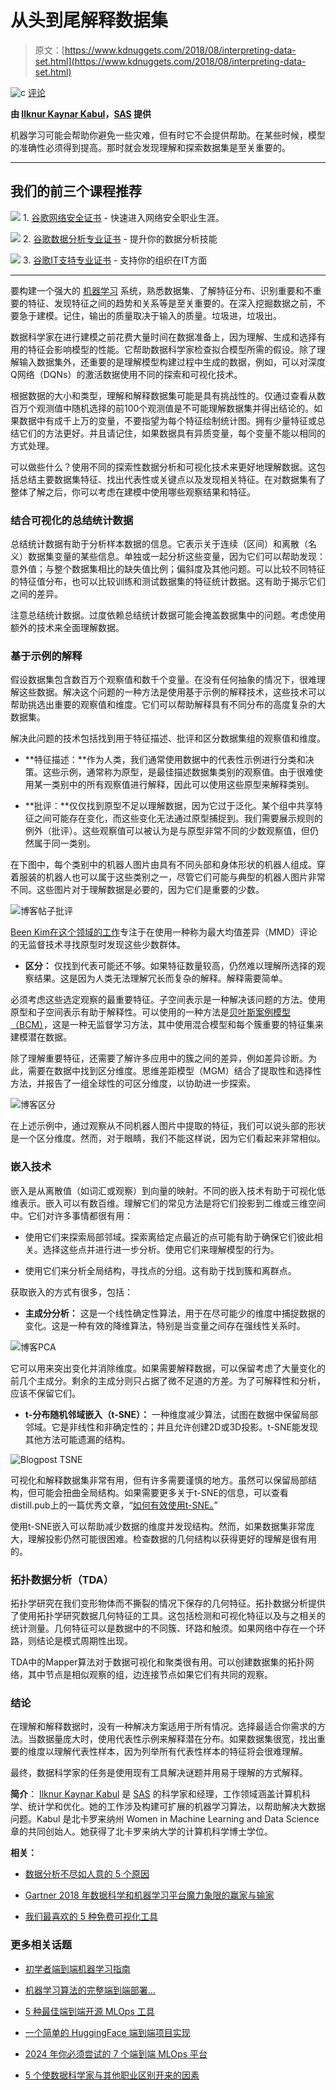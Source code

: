# 从头到尾解释数据集

> 原文：[https://www.kdnuggets.com/2018/08/interpreting-data-set.html](https://www.kdnuggets.com/2018/08/interpreting-data-set.html)

![c](../Images/3d9c022da2d331bb56691a9617b91b90.png) [评论](#comments)

**由 [Ilknur Kaynar Kabul](https://www.linkedin.com/in/ilknur-kabul-5584b937/)，[SAS](https://www.sas.com/en_us/home.html) 提供**

机器学习可能会帮助你避免一些灾难，但有时它不会提供帮助。在某些时候，模型的准确性必须得到提高。那时就会发现理解和探索数据集是至关重要的。

* * *

## 我们的前三个课程推荐

![](../Images/0244c01ba9267c002ef39d4907e0b8fb.png) 1\. [谷歌网络安全证书](https://www.kdnuggets.com/google-cybersecurity) - 快速进入网络安全职业生涯。

![](../Images/e225c49c3c91745821c8c0368bf04711.png) 2\. [谷歌数据分析专业证书](https://www.kdnuggets.com/google-data-analytics) - 提升你的数据分析技能

![](../Images/0244c01ba9267c002ef39d4907e0b8fb.png) 3\. [谷歌IT支持专业证书](https://www.kdnuggets.com/google-itsupport) - 支持你的组织在IT方面

* * *

要构建一个强大的 [机器学习](https://www.sas.com/en_us/insights/analytics/machine-learning.html) 系统，熟悉数据集、了解特征分布、识别重要和不重要的特征、发现特征之间的趋势和关系等是至关重要的。在深入挖掘数据之前，不要急于建模。记住，输出的质量取决于输入的质量。垃圾进，垃圾出。

数据科学家在进行建模之前花费大量时间在数据准备上，因为理解、生成和选择有用的特征会影响模型的性能。它帮助数据科学家检查拟合模型所需的假设。除了理解输入数据集外，还重要的是理解模型构建过程中生成的数据，例如，可以对深度Q网络（DQNs）的激活数据使用不同的探索和可视化技术。

根据数据的大小和类型，理解和解释数据集可能是具有挑战性的。仅通过查看从数百万个观测值中随机选择的前100个观测值是不可能理解数据集并得出结论的。如果数据中有成千上万的变量，不要指望为每个特征绘制统计图。拥有少量特征或总结它们的方法更好。并且请记住，如果数据具有异质变量，每个变量不能以相同的方式处理。

可以做些什么？使用不同的探索性数据分析和可视化技术来更好地理解数据。这包括总结主要数据集特征、找出代表性或关键点以及发现相关特征。在对数据集有了整体了解之后，你可以考虑在建模中使用哪些观察结果和特征。

### **结合可视化的总结统计数据**

总结统计数据有助于分析样本数据的信息。它表示关于连续（区间）和离散（名义）数据集变量的某些信息。单独或一起分析这些变量，因为它们可以帮助发现：意外值；与整个数据集相比的缺失值比例；偏斜度及其他问题。可以比较不同特征的特征值分布，也可以比较训练和测试数据集的特征统计数据。这有助于揭示它们之间的差异。

注意总结统计数据。过度依赖总结统计数据可能会掩盖数据集中的问题。考虑使用额外的技术来全面理解数据。

### **基于示例的解释**

假设数据集包含数百万个观察值和数千个变量。在没有任何抽象的情况下，很难理解这些数据。解决这个问题的一种方法是使用基于示例的解释技术，这些技术可以帮助挑选出重要的观察值和维度。它们可以帮助解释具有不同分布的高度复杂的大数据集。

解决此问题的技术包括找到用于特征描述、批评和区分数据集组的观察值和维度。

+   **特征描述：**作为人类，我们通常使用数据中的代表性示例进行分类和决策。这些示例，通常称为原型，是最佳描述数据集类别的观察值。由于很难使用某一类别中的所有观察值进行解释，因此可以使用这些原型来解释类别。

+   **批评：**仅仅找到原型不足以理解数据，因为它过于泛化。某个组中共享特征之间可能存在变化，而这些变化无法通过原型捕捉到。我们需要展示规则的例外（批评）。这些观察值可以被认为是与原型非常不同的少数观察值，但仍然属于同一类别。

在下图中，每个类别中的机器人图片由具有不同头部和身体形状的机器人组成。穿着服装的机器人也可以属于这些类别之一，尽管它们可能与典型的机器人图片非常不同。这些图片对于理解数据是必要的，因为它们是重要的少数。

![博客帖子批评](../Images/e8336fe2345b6e96e7d58279cf8a5a64.png)

[Been Kim在这个领域的工作](http://people.csail.mit.edu/beenkim/papers/KIM2016NIPS_MMD.pdf)专注于在使用一种称为最大均值差异（MMD）评论的无监督技术寻找原型时发现这些少数群体。

+   **区分：** 仅找到代表可能还不够。如果特征数量较高，仍然难以理解所选择的观察结果。这是因为人类无法理解冗长而复杂的解释。解释需要简单。

必须考虑这些选定观察的最重要特征。子空间表示是一种解决该问题的方法。使用原型和子空间表示有助于解释性。可以使用的一种方法是[贝叶斯案例模型（BCM）](http://people.csail.mit.edu/beenkim/papers/KimRudinShahNIPS2014.pdf)，这是一种无监督学习方法，其中使用混合模型和每个簇重要的特征集来建模潜在数据。

除了理解重要特征，还需要了解许多应用中的簇之间的差异，例如差异诊断。为此，需要在数据中找到区分维度。思维差距模型（MGM）结合了提取性和选择性方法，并报告了一组全球性的可区分维度，以协助进一步探索。

![博客区分](../Images/23e7c644e13da4e8785c6680fe1352d9.png)

在上述示例中，通过观察从不同机器人图片中提取的特征，我们可以说头部的形状是一个区分维度。然而，对于眼睛，我们不能这样说，因为它们看起来非常相似。

### **嵌入技术**

嵌入是从离散值（如词汇或观察）到向量的映射。不同的嵌入技术有助于可视化低维表示。嵌入可以有数百维。理解它们的常见方法是将它们投影到二维或三维空间中。它们对许多事情都很有用：

+   使用它们来探索局部邻域。探索离给定点最近的点可能有助于确保它们彼此相关。选择这些点并进行进一步分析。使用它们来理解模型的行为。

+   使用它们来分析全局结构，寻找点的分组。这有助于找到簇和离群点。

获取嵌入的方式有很多，包括：

+   **主成分分析：** 这是一个线性确定性算法，用于在尽可能少的维度中捕捉数据的变化。这是一种有效的降维算法，特别是当变量之间存在强线性关系时。

![博客PCA](../Images/60f66641bb3961e13496618339bd7c0f.png)

它可以用来突出变化并消除维度。如果需要解释数据，可以保留考虑了大量变化的前几个主成分。剩余的主成分则只占据了微不足道的方差。为了可解释性和分析，应该不保留它们。

+   **t-分布随机邻域嵌入（t-SNE）：** 一种维度减少算法，试图在数据中保留局部邻域。它是非线性和非确定性的；并且允许创建2D或3D投影。t-SNE能发现其他方法可能遗漏的结构。

![Blogpost TSNE](../Images/5495eff073c9939ee4a98bd60357c129.png)

可视化和解释数据集非常有用，但有许多需要谨慎的地方。虽然可以保留局部结构，但可能会扭曲全局结构。如果需要更多关于t-SNE的信息，可以查看distill.pub上的一篇优秀文章，“[如何有效使用t-SNE。](https://distill.pub/2016/misread-tsne/)”

使用t-SNE嵌入可以帮助减少数据的维度并发现结构。然而，如果数据集非常庞大，理解投影仍然可能很困难。检查数据的几何结构以获得更好的理解是很有用的。

### **拓扑数据分析（TDA）**

拓扑学研究在我们变形物体而不撕裂的情况下保存的几何特征。拓扑数据分析提供了使用拓扑学研究数据几何特征的工具。这包括检测和可视化特征以及与之相关的统计测量。几何特征可以是数据中的不同簇、环路和触须。如果网络中存在一个环路，则结论是模式周期性出现。

TDA中的Mapper算法对于数据可视化和聚类很有用。可以创建数据集的拓扑网络，其中节点是相似观察的组，边连接节点如果它们有共同的观察。

### **结论**

在理解和解释数据时，没有一种解决方案适用于所有情况。选择最适合你需求的方法。当数据量庞大时，使用代表性示例来解释潜在分布。如果数据集很宽，找出重要的维度以理解代表性样本，因为列举所有代表性样本的特征将会很难理解。

最终，数据科学家的任务是使用现有工具解决谜题并用易于理解的方式解释。

**简介**： [Ilknur Kaynar Kabul](https://www.linkedin.com/in/ilknur-kabul-5584b937/) 是 [SAS](https://www.sas.com/en_us/home.html) 的科学家和经理，工作领域涵盖计算机科学、统计学和优化。她的工作涉及构建可扩展的机器学习算法，以帮助解决大数据问题。Kabul 是北卡罗来纳州 Women in Machine Learning and Data Science 章的共同创始人。她获得了北卡罗来纳大学的计算机科学博士学位。

**相关：**

+   [数据分析不尽如人意的 5 个原因](https://www.kdnuggets.com/2018/07/5-reasons-data-analytics-falling-short.html)

+   [Gartner 2018 年数据科学和机器学习平台魔力象限的赢家与输家](https://www.kdnuggets.com/2018/02/gartner-2018-mq-data-science-machine-learning-changes.html)

+   [我们最喜欢的 5 种免费可视化工具](https://www.kdnuggets.com/2018/07/5-favorite-open-source-visualization-tools.html)

### 更多相关话题

+   [初学者端到端机器学习指南](https://www.kdnuggets.com/2021/12/beginner-guide-end-end-machine-learning.html)

+   [机器学习算法的完整端到端部署…](https://www.kdnuggets.com/2021/12/deployment-machine-learning-algorithm-live-production-environment.html)

+   [5 种最佳端到端开源 MLOps 工具](https://www.kdnuggets.com/5-best-end-to-end-open-source-mlops-tools)

+   [一个简单的 HuggingFace 端到端项目实现](https://www.kdnuggets.com/a-simple-to-implement-end-to-end-project-with-huggingface)

+   [2024 年你必须尝试的 7 个端到端 MLOps 平台](https://www.kdnuggets.com/7-end-to-end-mlops-platforms-you-must-try-in-2024)

+   [5 个使数据科学家与其他职业区别开来的因素](https://www.kdnuggets.com/2021/11/5-things-set-data-scientist-apart-other-professions.html)
